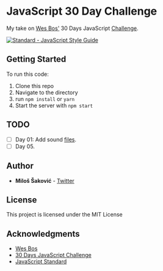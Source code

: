 # JavaScript 30 Day Challenge

My take on [Wes Bos'](https://twitter.com/wesbos) 30 Days JavaScript [Challenge](https://javascript30.com).

[![Standard - JavaScript Style Guide](https://img.shields.io/badge/code%20style-standard-brightgreen.svg)](http://standardjs.com/)

## Getting Started

To run this code:

1. Clone this repo
2. Navigate to the directory
3. run `npm install` or `yarn`
3. Start the server with `npm start`

## TODO

- [ ] Day 01: Add sound [files](https://github.com/karenfreemansmith/JS30-Day01-DrumKit/tree/master/sounds).
- [ ] Day 05.

## Author

* **Miloš Šaković** - [Twitter](https://twitter.com/milose_)

## License

This project is licensed under the MIT License

## Acknowledgments

* [Wes Bos](https://twitter.com/wesbos)
* [30 Days JavaScript Challenge](https://javascript30.com)
* [JavaScript Standard](http://standardjs.com/)
